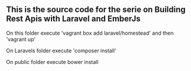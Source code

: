 This is the source code for the serie on Building Rest Apis with Laravel and EmberJs
---------


On this folder execute 'vagrant box add laravel/homestead' and then  'vagrant up'

On Laravels folder execute 'composer install'

On public folder execute bower install
